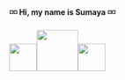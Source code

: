  #### :white_medium_small_square::white_medium_small_square: Hi, my name is Sumaya :white_medium_small_square::white_medium_small_square:
  <!--


  Here are some ideas to get you started:

  - 🔭 I’m currently working on ...
  - 🌱 I’m currently learning ...
  - 👯 I’m looking to collaborate on ...
  - 🤔 I’m looking for help with ...
  - 💬 Ask me about ...
  - 📫 How to reach me: ...
  - 😄 Pronouns: ...
  - ⚡ Fun fact: ...
  -->
  <img src="https://i.imgur.com/fIvyEWN.gif" width="50px"><img src="https://i.imgur.com/fIvyEWN.gif" width="75px"><img src="https://i.imgur.com/fIvyEWN.gif" width="50px">

